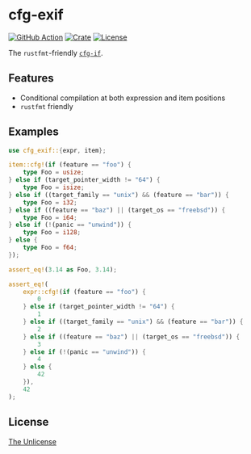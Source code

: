 # cfg-exif

[![GitHub Action](https://img.shields.io/github/actions/workflow/status/raviqqe/cfg-exif/test.yaml?branch=main&style=flat-square)](https://github.com/raviqqe/cfg-exif/actions)
[![Crate](https://img.shields.io/crates/v/cfg-exif.svg?style=flat-square)](https://crates.io/crates/cfg-exif)
[![License](https://img.shields.io/github/license/raviqqe/cfg-exif.svg?style=flat-square)](UNLICENSE)

The `rustfmt`-friendly [`cfg-if`](https://github.com/rust-lang/cfg-if).

## Features

- Conditional compilation at both expression and item positions
- `rustfmt` friendly

## Examples

```rust
use cfg_exif::{expr, item};

item::cfg!(if (feature == "foo") {
    type Foo = usize;
} else if (target_pointer_width != "64") {
    type Foo = isize;
} else if ((target_family == "unix") && (feature == "bar")) {
    type Foo = i32;
} else if ((feature == "baz") || (target_os == "freebsd")) {
    type Foo = i64;
} else if (!(panic == "unwind")) {
    type Foo = i128;
} else {
    type Foo = f64;
});

assert_eq!(3.14 as Foo, 3.14);

assert_eq!(
    expr::cfg!(if (feature == "foo") {
        0
    } else if (target_pointer_width != "64") {
        1
    } else if ((target_family == "unix") && (feature == "bar")) {
        2
    } else if ((feature == "baz") || (target_os == "freebsd")) {
        3
    } else if (!(panic == "unwind")) {
        4
    } else {
        42
    }),
    42
);
```

## License

[The Unlicense](UNLICENSE)
